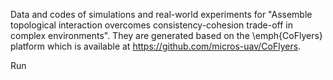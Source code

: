Data and codes of simulations and real-world experiments for "Assemble topological interaction overcomes consistency-cohesion trade-off in complex environments". They are generated based on the \emph{CoFlyers} platform which is available at https://github.com/micros-uav/CoFlyers.

Run